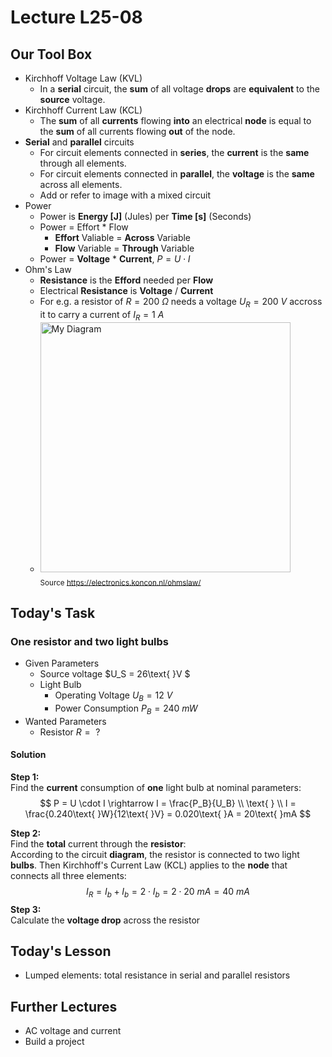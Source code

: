 # Lecture L25-08

## Our Tool Box
* Kirchhoff Voltage Law (KVL)
  * In a **serial** circuit, the **sum** of all voltage **drops** are **equivalent** to the **source** voltage.
* Kirchhoff Current Law (KCL)
  * The **sum** of all **currents** flowing **into** an electrical **node** is equal to the **sum** of all currents flowing **out** of the node.
* **Serial** and **parallel** circuits
  * For circuit elements connected in **series**, the **current** is the **same** through all elements.  
  * For circuit elements connected in **parallel**, the **voltage** is the **same** across all elements.
  * Add or refer to image with a mixed circuit
* Power
  * Power is **Energy [J]** (Jules) per **Time [s]** (Seconds)
  * Power = Effort * Flow
    * **Effort** Valiable = **Across** Variable
    * **Flow** Variable = **Through** Variable
  * Power = **Voltage** * **Current**, $P = U \cdot I$
* Ohm's Law
  * **Resistance** is the **Efford** needed per **Flow**
  * Electrical **Resistance** is **Voltage** / **Current**
  * For e.g. a resistor of $R = 200\text{ }\Omega$ needs a voltage $U_R = 200\text{ }V$ accross it to carry a current of $I_R = 1\text{ }A$
  * <img src="x./ohms_law-URI.jpg" alt="My Diagram" width="400px"><br>
    <sub>Source https://electronics.koncon.nl/ohmslaw/</sub>

## Today's Task
### One resistor and two light bulbs
* Given Parameters
  * Source voltage $U_S = 26\text{ }V $
  * Light Bulb
    * Operating Voltage $U_B = 12\text{ }V$
    * Power Consumption $P_B = 240\text{ }mW$
* Wanted Parameters
  * Resistor $R =\text{ }?$
#### Solution
**Step 1:**<br>
Find the **current** consumption of **one** light bulb at nominal parameters:<br>
$$
P = U \cdot I \rightarrow I = \frac{P_B}{U_B} \\
\text{ } \\
I = \frac{0.240\text{ }W}{12\text{ }V} = 0.020\text{ }A = 20\text{ }mA
$$

**Step 2:**<br>
Find the **total** current through the **resistor**:<br>
According to the circuit **diagram**, the resistor is connected to two light **bulbs**. Then Kirchhoff's Current Law (KCL) applies to the **node** that connects all three elements:
$$
I_R = I_b + I_b = 2 \cdot I_b = 2 \cdot 20\text{ }mA = 40\text{ }mA
$$
**Step 3:**<br>
Calculate the **voltage drop** across the resistor

## Today's Lesson
* Lumped elements: total resistance in serial and parallel resistors

## Further Lectures
* AC voltage and current
* Build a project

